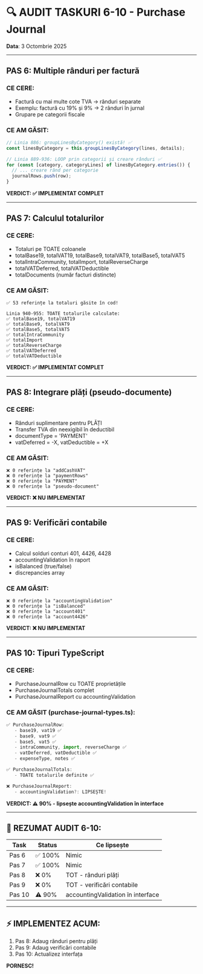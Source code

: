 # 🔍 AUDIT TASKURI 6-10 - Purchase Journal

**Data**: 3 Octombrie 2025

---

## PAS 6: Multiple rânduri per factură

### CE CERE:
- Factură cu mai multe cote TVA → rânduri separate
- Exemplu: factură cu 19% și 9% → 2 rânduri în jurnal
- Grupare pe categorii fiscale

### CE AM GĂSIT:
```typescript
// Linia 886: groupLinesByCategory() există! ✅
const linesByCategory = this.groupLinesByCategory(lines, details);

// Linia 889-936: LOOP prin categorii și creare rânduri ✅
for (const [category, categoryLines] of linesByCategory.entries()) {
  // ... creare rând per categorie
  journalRows.push(row);
}
```

**VERDICT: ✅ IMPLEMENTAT COMPLET**

---

## PAS 7: Calculul totalurilor

### CE CERE:
- Totaluri pe TOATE coloanele
- totalBase19, totalVAT19, totalBase9, totalVAT9, totalBase5, totalVAT5
- totalIntraCommunity, totalImport, totalReverseCharge
- totalVATDeferred, totalVATDeductible
- totalDocuments (număr facturi distincte)

### CE AM GĂSIT:
```
✅ 53 referințe la totaluri găsite în cod!

Linia 940-955: TOATE totalurile calculate:
✅ totalBase19, totalVAT19
✅ totalBase9, totalVAT9  
✅ totalBase5, totalVAT5
✅ totalIntraCommunity
✅ totalImport
✅ totalReverseCharge
✅ totalVATDeferred
✅ totalVATDeductible
```

**VERDICT: ✅ IMPLEMENTAT COMPLET**

---

## PAS 8: Integrare plăți (pseudo-documente)

### CE CERE:
- Rânduri suplimentare pentru PLĂȚI
- Transfer TVA din neexigibil în deductibil
- documentType = 'PAYMENT'
- vatDeferred = -X, vatDeductible = +X

### CE AM GĂSIT:
```
❌ 0 referințe la "addCashVAT"
❌ 0 referințe la "paymentRows"
❌ 0 referințe la "PAYMENT"
❌ 0 referințe la "pseudo-document"
```

**VERDICT: ❌ NU IMPLEMENTAT**

---

## PAS 9: Verificări contabile

### CE CERE:
- Calcul solduri conturi 401, 4426, 4428
- accountingValidation în raport
- isBalanced (true/false)
- discrepancies array

### CE AM GĂSIT:
```
❌ 0 referințe la "accountingValidation"
❌ 0 referințe la "isBalanced"
❌ 0 referințe la "account401"
❌ 0 referințe la "account4426"
```

**VERDICT: ❌ NU IMPLEMENTAT**

---

## PAS 10: Tipuri TypeScript

### CE CERE:
- PurchaseJournalRow cu TOATE proprietățile
- PurchaseJournalTotals complet
- PurchaseJournalReport cu accountingValidation

### CE AM GĂSIT (purchase-journal-types.ts):
```typescript
✅ PurchaseJournalRow: 
   - base19, vat19 ✅
   - base9, vat9 ✅
   - base5, vat5 ✅
   - intraCommunity, import, reverseCharge ✅
   - vatDeferred, vatDeductible ✅
   - expenseType, notes ✅

✅ PurchaseJournalTotals:
   - TOATE totalurile definite ✅

❌ PurchaseJournalReport:
   - accountingValidation?: LIPSEȘTE!
```

**VERDICT: ⚠️ 90% - lipsește accountingValidation în interface**

---

## 🎯 REZUMAT AUDIT 6-10:

| Task | Status | Ce lipsește |
|------|--------|-------------|
| Pas 6 | ✅ 100% | Nimic |
| Pas 7 | ✅ 100% | Nimic |
| Pas 8 | ❌ 0% | TOT - rânduri plăți |
| Pas 9 | ❌ 0% | TOT - verificări contabile |
| Pas 10 | ⚠️ 90% | accountingValidation în interface |

---

## ⚡ IMPLEMENTEZ ACUM:

1. Pas 8: Adaug rânduri pentru plăți
2. Pas 9: Adaug verificări contabile
3. Pas 10: Actualizez interfața

**PORNESC!**
